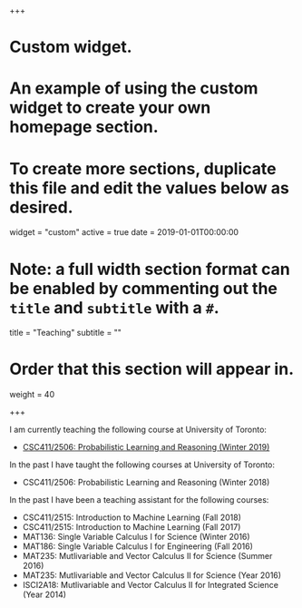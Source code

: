 +++
# Custom widget.
# An example of using the custom widget to create your own homepage section.
# To create more sections, duplicate this file and edit the values below as desired.
widget = "custom"
active = true
date = 2019-01-01T00:00:00

# Note: a full width section format can be enabled by commenting out the `title` and `subtitle` with a `#`.
title = "Teaching"
subtitle = ""

# Order that this section will appear in.
weight = 40

+++

I am currently teaching the following course at University of Toronto:

- [CSC411/2506: Probabilistic Learning and Reasoning (Winter 2019)](http://www.cs.toronto.edu/~jessebett/CSC412/)

In the past I have taught the following courses at University of Toronto:

- CSC411/2506: Probabilistic Learning and Reasoning (Winter 2018)

In the past I have been a teaching assistant for the following courses:

 - CSC411/2515: Introduction to Machine Learning (Fall 2018)
 - CSC411/2515: Introduction to Machine Learning (Fall 2017)
 - MAT136: Single Variable Calculus I for Science (Winter 2016)
 - MAT186: Single Variable Calculus I for Engineering (Fall 2016)
 - MAT235: Mutlivariable and Vector Calculus II for Science (Summer 2016)
 - MAT235: Mutlivariable and Vector Calculus II for Science (Year 2016)
 - ISCI2A18: Mutlivariable and Vector Calculus II for Integrated Science (Year 2014)

